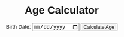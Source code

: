 <html lang="en">
<head>
    <meta charset="UTF-8">
    <meta name="viewport" content="width=device-width, initial-scale=1.0">
    <title>Age Calculator</title>
    <style>
        body {
    font-family: Arial, sans-serif;
    text-align: center;
}

.age-calculator {
    width: 300px;
    margin: 40px auto;
    background-color: #f0f0f0;
    padding: 20px;
    border: 1px solid #ddd;
    border-radius: 10px;
    box-shadow: 0 0 10px rgba(0, 0, 0, 0.1);
}

label {
    display: block;
    margin-bottom: 10px;
}

input[type="date"] {
    width: 100%;
    height: 30px;
    margin-bottom: 20px;
    padding: 10px;
    border: 1px solid #ccc;
}

button {
    width: 100%;
    height: 30px;
    background-color: #4CAF50;
    color: #fff;
    border: none;
    border-radius: 5px;
    cursor: pointer;
}

button:hover {
    background-color: #3e8e41;
}

#result {
    font-size: 24px;
    font-weight: bold;
    margin-top: 20px;
}
    </style>
</head>
<body>
    <script>
        document.getElementById('birth-date');
const calculateButton = document.getElementById('calculate-btn');
const resultElement = document.getElementById('result');

calculateButton.addEventListener('click', (e) => {
    e.preventDefault();
    const birthDate = new Date(birthDateInput.value);
    const today = new Date();
    const age = calculateAge(birthDate, today);
    resultElement.textContent = `You are ${age.years} years, ${age.months} months, and ${age.days} days old.`;
});

function calculateAge(birthDate, today) {
    let years = today.getFullYear() - birthDate.getFullYear();
    let months = today.getMonth() - birthDate.getMonth();
    let days = today.getDate() - birthDate.getDate();

    if (months < 0) {
        years--;
        months += 12;
    }

    if (days < 0) {
        months--;
        days += getDaysInMonth(today.getFullYear(), today.getMonth() - 1);
    }

    return { years, months, days };
}

function getDaysInMonth(year, month) {
    return new Date(year, month + 1, 0).getDate();
}
    </script>
    <div class="age-calculator">
        <h1>Age Calculator</h1>
        <form>
            <label for="birth-date">Birth Date:</label>
            <input type="date" id="birth-date" required>
            <button id="calculate-btn">Calculate Age</button>
        </form>
        <p id="result"></p>
    </div>


</body>
</html>




